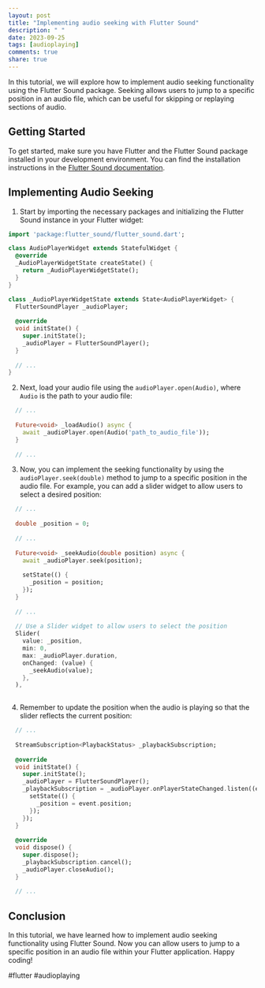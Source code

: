 ```yaml
---
layout: post
title: "Implementing audio seeking with Flutter Sound"
description: " "
date: 2023-09-25
tags: [audioplaying]
comments: true
share: true
---
```


In this tutorial, we will explore how to implement audio seeking functionality using the Flutter Sound package. Seeking allows users to jump to a specific position in an audio file, which can be useful for skipping or replaying sections of audio.

## Getting Started
To get started, make sure you have Flutter and the Flutter Sound package installed in your development environment. You can find the installation instructions in the [Flutter Sound documentation](https://pub.dev/packages/flutter_sound).

## Implementing Audio Seeking
1. Start by importing the necessary packages and initializing the Flutter Sound instance in your Flutter widget:

```dart
import 'package:flutter_sound/flutter_sound.dart';

class AudioPlayerWidget extends StatefulWidget {
  @override
  _AudioPlayerWidgetState createState() {
    return _AudioPlayerWidgetState();
  }
}

class _AudioPlayerWidgetState extends State<AudioPlayerWidget> {
  FlutterSoundPlayer _audioPlayer;
  
  @override
  void initState() {
    super.initState();
    _audioPlayer = FlutterSoundPlayer();
  }
  
  // ...
}
```

2. Next, load your audio file using the `audioPlayer.open(Audio)`, where `Audio` is the path to your audio file:

```dart
  // ...
  
  Future<void> _loadAudio() async {
    await _audioPlayer.open(Audio('path_to_audio_file'));
  }
  
  // ...
```

3. Now, you can implement the seeking functionality by using the `audioPlayer.seek(double)` method to jump to a specific position in the audio file. For example, you can add a slider widget to allow users to select a desired position:

```dart
  // ...
  
  double _position = 0;
  
  // ...
  
  Future<void> _seekAudio(double position) async {
    await _audioPlayer.seek(position);
    
    setState(() {
      _position = position;
    });
  }
  
  // ...
  
  // Use a Slider widget to allow users to select the position
  Slider(
    value: _position,
    min: 0,
    max: _audioPlayer.duration,
    onChanged: (value) {
      _seekAudio(value);
    },
  ),
  
```

4. Remember to update the position when the audio is playing so that the slider reflects the current position:

```dart
  // ...
  
  StreamSubscription<PlaybackStatus> _playbackSubscription;
  
  @override
  void initState() {
    super.initState();
    _audioPlayer = FlutterSoundPlayer();
    _playbackSubscription = _audioPlayer.onPlayerStateChanged.listen((event) {
      setState(() {
        _position = event.position;
      });
    });
  }
  
  @override
  void dispose() {
    super.dispose();
    _playbackSubscription.cancel();
    _audioPlayer.closeAudio();
  }
  
  // ...
```

## Conclusion
In this tutorial, we have learned how to implement audio seeking functionality using Flutter Sound. Now you can allow users to jump to a specific position in an audio file within your Flutter application. Happy coding!

#flutter #audioplaying